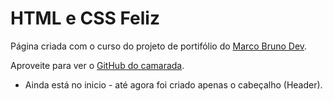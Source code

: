 # HTML e CSS Feliz

Página criada com o curso do projeto de portifólio do [Marco Bruno Dev](https://www.youtube.com/watch?v=CZPa3-1BKnY&list=PLirko8T4cEmzrH3jIJi7R7ufeqcpXYaLa&ab_channel=MarcoBruno).

Aproveite para ver o [GitHub do camarada](https://github.com/marcobrunodev).

* Ainda está no inicio - até agora foi criado apenas o cabeçalho (Header).